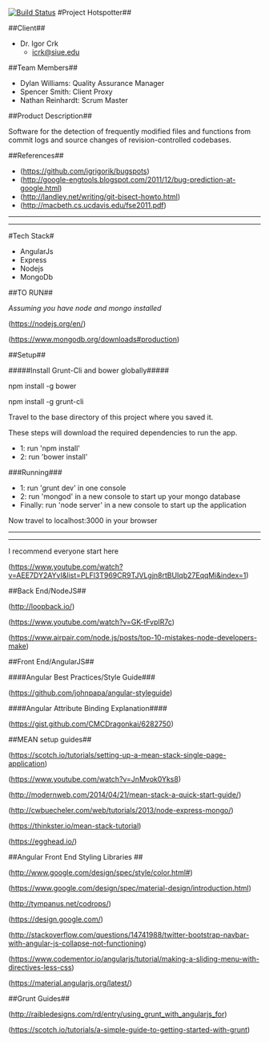 [![Build Status](http://vm-09.cs.siue.edu:8180/jenkins/buildStatus/icon?job=Hotspotter)](http://vm-09.cs.siue.edu:8180/jenkins/job/Hotspotter)
#Project Hotspotter##

##Client##

 - Dr. Igor Crk
	- icrk@siue.edu
	
	
##Team Members##

 - Dylan Williams: Quality Assurance Manager
 - Spencer Smith: Client Proxy
 - Nathan Reinhardt: Scrum Master
 

##Product Description##

Software for the detection of frequently modified files and functions from commit logs and source changes of revision-controlled codebases.


##References##

 - (https://github.com/igrigorik/bugspots)
 - (http://google-engtools.blogspot.com/2011/12/bug-prediction-at-google.html)
 - (http://landley.net/writing/git-bisect-howto.html)
 - (http://macbeth.cs.ucdavis.edu/fse2011.pdf)

 ________________________________________________________________________________________

________________________________________________________________________________________
 
 
#Tech Stack#
 
- AngularJs
- Express
- Nodejs
- MongoDb

##TO RUN##

*Assuming you have node and mongo installed*

(https://nodejs.org/en/)

(https://www.mongodb.org/downloads#production)


##Setup##


#####Install Grunt-Cli and bower globally#####

npm install -g bower

npm install -g grunt-cli


Travel to the base directory of this project where you saved it.

These steps will download the required dependencies to run the app.

- 1: run 'npm install' 
- 2: run 'bower install'

###Running###
- 1: run 'grunt dev' in one console
- 2: run 'mongod'  in a new console to start up your mongo database
- Finally: run 'node server' in a new console to start up the application

Now travel to localhost:3000 in your browser


________________________________________________________________________________________

________________________________________________________________________________________
 
I recommend everyone start here 

(https://www.youtube.com/watch?v=AEE7DY2AYvI&list=PLFl3T969CR9TJVLgjn8rtBUIqb27EqqMi&index=1)


##Back End/NodeJS##

(http://loopback.io/)

(https://www.youtube.com/watch?v=GK-tFvpIR7c)

(https://www.airpair.com/node.js/posts/top-10-mistakes-node-developers-make)

##Front End/AngularJS##

####Angular Best Practices/Style Guide###

(https://github.com/johnpapa/angular-styleguide)

####Angular Attribute Binding Explanation####

(https://gist.github.com/CMCDragonkai/6282750)


##MEAN setup guides##

(https://scotch.io/tutorials/setting-up-a-mean-stack-single-page-application)

(https://www.youtube.com/watch?v=JnMvok0Yks8)

(http://modernweb.com/2014/04/21/mean-stack-a-quick-start-guide/)

(http://cwbuecheler.com/web/tutorials/2013/node-express-mongo/)

(https://thinkster.io/mean-stack-tutorial)

(https://egghead.io/)


##Angular Front End Styling Libraries ##

(http://www.google.com/design/spec/style/color.html#)

(https://www.google.com/design/spec/material-design/introduction.html)

(http://tympanus.net/codrops/)

(https://design.google.com/)

(http://stackoverflow.com/questions/14741988/twitter-bootstrap-navbar-with-angular-js-collapse-not-functioning)

(https://www.codementor.io/angularjs/tutorial/making-a-sliding-menu-with-directives-less-css)

(https://material.angularjs.org/latest/)

##Grunt Guides##

(http://raibledesigns.com/rd/entry/using_grunt_with_angularjs_for)

(https://scotch.io/tutorials/a-simple-guide-to-getting-started-with-grunt)